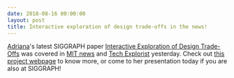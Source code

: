 ```yaml
---
date: 2018-08-16 00:00:00
layout: post
title: Interactive exploration of design trade-offs in the news!
---
```


[Adriana](https://homes.cs.washington.edu/~adriana/)'s latest SIGGRAPH paper [Interactive Exploration of Design Trade-Offs](https://homes.cs.washington.edu/~adriana/tradeoffs/aschulz2018.pdf) was covered in [MIT news](http://news.mit.edu/2018/interactive-design-tool-product-performance-tradeoffs-0815) and [Tech Explorist](https://www.techexplorist.com/new-design-tool-reveals-products-many-possible-performance-tradeoffs/16232/) yesterday. Check out [this project webpage](https://homes.cs.washington.edu/~adriana/tradeoffs/index.html) to know more, or come to her presentation today if you are also at SIGGRAPH!